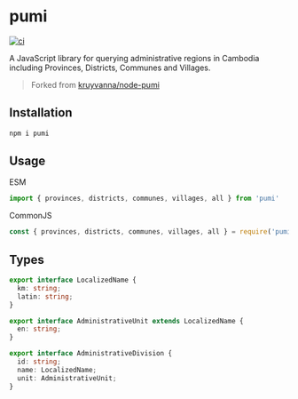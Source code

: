 # pumi

[![ci](https://github.com/seanghay/pumi-js/actions/workflows/ci.yml/badge.svg)](https://github.com/seanghay/pumi-js/actions/workflows/ci.yml)

A JavaScript library for querying administrative regions in Cambodia including Provinces, Districts, Communes and Villages.

> Forked from [kruyvanna/node-pumi](https://github.com/kruyvanna/node-pumi)

## Installation

```sh
npm i pumi
```


## Usage

ESM

```js
import { provinces, districts, communes, villages, all } from 'pumi'
```

CommonJS
```js
const { provinces, districts, communes, villages, all } = require('pumi')
```



## Types

```typescript
export interface LocalizedName {
  km: string;
  latin: string;
}

export interface AdministrativeUnit extends LocalizedName {
  en: string;
}

export interface AdministrativeDivision {
  id: string;
  name: LocalizedName;
  unit: AdministrativeUnit;
}
```
